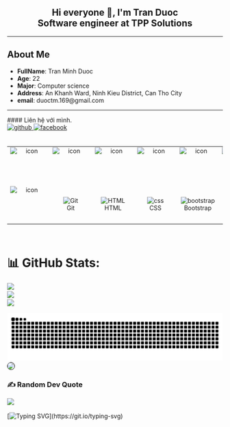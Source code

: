 <h2 align="center">
  Hi everyone 👋, I'm Tran Duoc
<br/>
  Software engineer at TPP Solutions
</h2>

<hr/>

## About Me

<ul>
  <li> 
    <b>FullName</b>: Tran Minh Duoc
  </li>
  <li>
    <b>Age</b>: 22
  </li>
  <li>
    <b>Major</b>: Computer science
  </li>
  <li>
    <b>Address</b>: An Khanh Ward, Ninh Kieu District, Can Tho City
  </li>
  <li>
    <b>email</b>: duoctm.169@gmail.com
  </li>
</ul>

<hr/>
#### Liên hệ với mình.

<div align="left">
<a href="https://github.com/Tran-Duoc" target="_blank">
<img src=https://img.shields.io/badge/github-%2324292e.svg?&style=for-the-badge&logo=github&logoColor=white alt=github style="margin-bottom: 5px;" />
</a>
<a href="https://www.facebook.com/profile.php?id=100027522219067" target="_blank">
<img src=https://img.shields.io/badge/facebook-%232E87FB.svg?&style=for-the-badge&logo=facebook&logoColor=white alt=facebook style="margin-bottom: 5px;" />
</a>  
</div>

<br/>

<table>
  <tr>
    <td align="center" width="96">
      <div style="display: flex; align-items: flex-start;"><img src="https://techstack-generator.vercel.app/react-icon.svg" alt="icon" width="85" height="85" /></div>
    </td>
    <td align="center" width="96">
     <div style="display: flex; align-items: flex-start;"><img src="https://techstack-generator.vercel.app/js-icon.svg" alt="icon" width="85" height="85" /></div>
    </td>
    <td align="center" width="96">
      <div style="display: flex; align-items: flex-start;"><img src="https://techstack-generator.vercel.app/ts-icon.svg" alt="icon" width="85" height="85" /></div>
    </td>
    <td align="center" width="96">
     <div style="display: flex; align-items: flex-start;"><img src="https://techstack-generator.vercel.app/redux-icon.svg" alt="icon" width="85" height="85" /></div>
    </td>
    <td align="center" width="96">
     <div style="display: flex; align-items: flex-start;"><img src="https://techstack-generator.vercel.app/prettier-icon.svg" alt="icon" width="85" height="85" /></div>
    </td>
    <td align="center" width="96">
      <div style="display: flex; align-items: flex-start;"><img src="https://techstack-generator.vercel.app/sass-icon.svg" alt="icon" width="85" height="85" /></div>
    </td>
          <td align="center" width="96">
       <div style="display: flex; align-items: flex-start;"><img src="https://techstack-generator.vercel.app/storybook-icon.svg" alt="icon" width="85" height="85" /></div>
      </td>
  </tr>

  <tr>
    <td align="center" width="96">
      <div style="display: flex; align-items: flex-start;"><img src="https://techstack-generator.vercel.app/python-icon.svg" alt="icon" width="85" height="85" /></div>
    </td>
    <td align="center" width="96">
        <img src="https://skillicons.dev/icons?i=git" width="48" height="48" alt="Git" />
      <br>Git
    </td>
    <td align="center"  width="96">
        <img src="https://skillicons.dev/icons?i=html" width="48" height="48" alt="HTML" />
      <br>HTML
    </td>
    <td align="center" width="96">
        <img src="https://skillicons.dev/icons?i=css" width="48" height="48" alt="css" />
      <br>CSS
    </td>
    <td align="center"  width="96">
        <img src="https://skillicons.dev/icons?i=bootstrap" width="48" height="48" alt="bootstrap" />
      <br>Bootstrap
    </td>
    <td align="center" width="96">
        <img src="https://skillicons.dev/icons?i=tailwind" width="48" height="48" alt="tailwind" />
      <br>Tailwind
    </td>

  </tr>

</table>

<br/>


# 📊 GitHub Stats:

![](https://github-readme-stats.vercel.app/api?username=Tran-Duoc&theme=dark&hide_border=false&include_all_commits=false&count_private=false)<br/>
![](https://github-readme-streak-stats.herokuapp.com/?user=Tran-Duoc&theme=dark&hide_border=false)<br/>
![](https://github-readme-stats.vercel.app/api/top-langs/?username=Tran-Duoc&theme=dark&hide_border=false&include_all_commits=false&count_private=false&layout=compact)

<img src="./github-user-contribution.svg"/>
 
 
<img src="https://raw.githubusercontent.com/abhisheknaiidu/abhisheknaiidu/master/code.gif" style="border:1px solid black; border-radius: 12px" align="center" />

### ✍️ Random Dev Quote

![](https://quotes-github-readme.vercel.app/api?type=horizontal&theme=radical)

[![Typing SVG](https://readme-typing-svg.demolab.com?font=Fira+Code&pause=1000&width=435&lines=R%E1%BA%A5t+vui+v%C3%AC+b%E1%BA%A1n+%C4%91%C3%A3+gh%C3%A9+qua.)](https://git.io/typing-svg)
